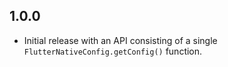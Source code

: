 ## 1.0.0

* Initial release with an API consisting of a single `FlutterNativeConfig.getConfig()` function.
